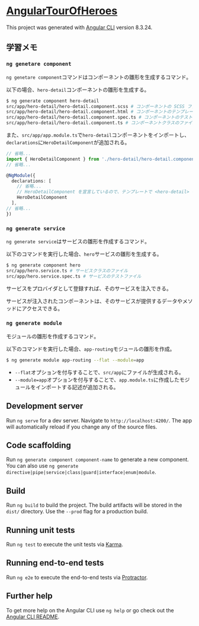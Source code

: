 # [AngularTourOfHeroes](https://angular.jp/tutorial)

This project was generated with [Angular CLI](https://github.com/angular/angular-cli) version 8.3.24.

## 学習メモ

### `ng genetare component`

`ng genetare component`コマンドはコンポーネントの雛形を生成するコマンド。

以下の場合、`hero-detail`コンポーネントの雛形を生成する。

```bash
$ ng generate component hero-detail
src/app/hero-detail/hero-detail.component.scss # コンポーネントの SCSS ファイル
src/app/hero-detail/hero-detail.component.html # コンポーネントのテンプレートファイル
src/app/hero-detail/hero-detail.component.spec.ts # コンポーネントのテストファイル
src/app/hero-detail/hero-detail.component.ts # コンポーネントクラスのファイル
```

また、`src/app/app.module.ts`で`hero-detail`コンポーネントをインポートし、`declarations`に`HeroDetailComponent`が追加される。

```ts
// 省略...
import { HeroDetailComponent } from './hero-detail/hero-detail.component';
// 省略...

@NgModule({
  declarations: [
    // 省略...
    // HeroDetailComponent を宣言しているので、テンプレートで <hero-detail> を利用できる。
    HeroDetailComponent
  ],
// 省略...
})
```

### `ng generate service`

`ng generate service`はサービスの雛形を作成するコマンド。

以下のコマンドを実行した場合、`hero`サービスの雛形を生成する。

```bash
$ ng generate component hero
src/app/hero.service.ts # サービスクラスのファイル
src/app/hero.service.spec.ts # サービスのテストファイル
```

サービスをプロバイダとして登録すれば、そのサービスを注入できる。

サービスが注入されたコンポーネントは、そのサービスが提供するデータやメソッドにアクセスできる。

### `ng generate module`

モジュールの雛形を作成するコマンド。

以下のコマンドを実行した場合、`app-routing`モジュールの雛形を作成。

```bash
$ ng generate module app-routing --flat --module=app
```

- `--flat`オプションを付与することで、`src/app`にファイルが生成される。
- `--module=app`オプションを付与することで、`app.module.ts`に作成したモジュールをインポートする記述が追加される。

## Development server

Run `ng serve` for a dev server. Navigate to `http://localhost:4200/`. The app will automatically reload if you change any of the source files.

## Code scaffolding

Run `ng generate component component-name` to generate a new component. You can also use `ng generate directive|pipe|service|class|guard|interface|enum|module`.

## Build

Run `ng build` to build the project. The build artifacts will be stored in the `dist/` directory. Use the `--prod` flag for a production build.

## Running unit tests

Run `ng test` to execute the unit tests via [Karma](https://karma-runner.github.io).

## Running end-to-end tests

Run `ng e2e` to execute the end-to-end tests via [Protractor](http://www.protractortest.org/).

## Further help

To get more help on the Angular CLI use `ng help` or go check out the [Angular CLI README](https://github.com/angular/angular-cli/blob/master/README.md).
